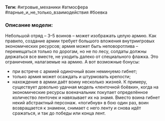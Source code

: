 **Теги:** #игровые_механики #атмосфера #парные_и_не_только_взаимодействия #боевка
### Описание модели:
Небольшой отряд – 3–5 воинов – может изображать целую армию. Как правило, создание армии требует большого вложения внутриигровых экономических ресурсов; армия может быть неповоротлива – перемещаться только по дорогам, но не по лесу, солдаты должны держаться все вместе, не уходить далеко от специального флажка. Это ограничения, налагаемые на армию. А вот возможные бонусы:
- при встрече с армией одиночный воин неминуемо гибнет;
- только армия может осаждать и штурмовать крепости;
- нахождение в армии даёт воину несколько жизней. К примеру, существует довольно удачная модель «ленточной боёвки», когда на экономические ресурсы военачальник покупает определённое количество ленточек и навязывает их на знамя. Вместо воина гибнет некий абстрактный персонаж. «погибнув» в бою один раз, воин возвращается к знамени, снимает с него ленту и снова идёт сражаться, и так до победы или конца лент.